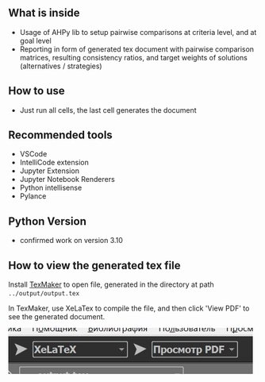 ## What is inside
- Usage of AHPy lib to setup pairwise comparisons at criteria level, and at goal level
- Reporting in form of generated tex document with pairwise comparison matrices, resulting consistency ratios, and target weights of solutions (alternatives / strategies)

## How to use
- Just run all cells, the last cell generates the document

## Recommended tools
- VSCode
- IntelliCode extension
- Jupyter Extension
- Jupyter Notebook Renderers
- Python intellisense
- Pylance 

## Python Version
- confirmed work on version 3.10

## How to view the generated tex file
Install [TexMaker](https://www.xm1math.net/texmaker/download.html) to open file, generated in the directory at path `../output/output.tex`

In TexMaker, use XeLaTex to compile the file, and then click 'View PDF' to see the generated document.

![img](static/img.png)